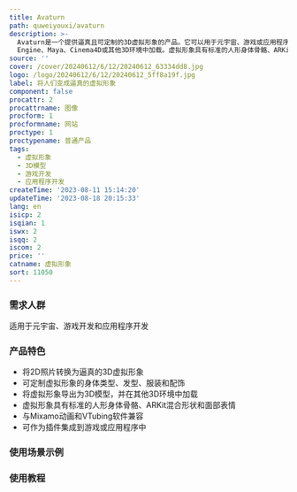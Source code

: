 ```yaml
---
title: Avaturn
path: quweiyouxi/avaturn
description: >-
  Avaturn是一个提供逼真且可定制的3D虚拟形象的产品。它可以用于元宇宙、游戏或应用程序。Avaturn使用生成式人工智能将2D照片转换为可识别和逼真的3D虚拟形象。用户可以根据自己的喜好自定义虚拟形象的身体类型、发型、服装和配饰，共有超过10,000种外观可供选择。用户还可以将虚拟形象导出为3D模型，并在Blender、Unity、Unreal
  Engine、Maya、Cinema4D或其他3D环境中加载。虚拟形象具有标准的人形身体骨骼、ARKit混合形状和面部表情。它们与Mixamo动画和VTubing软件兼容。对于开发游戏或应用程序的用户，可以将Avaturn作为插件集成，将玩家转化为游戏角色，同时保留其真实身份。
source: ''
cover: /cover/20240612/6/12/20240612_63334dd8.jpg
logo: /logo/20240612/6/12/20240612_5ff8a19f.jpg
label: 将人们变成逼真的虚拟形象
component: false
procattr: 2
procattrname: 图像
procform: 1
procformname: 网站
proctype: 1
proctypename: 普通产品
tags:
  - 虚拟形象
  - 3D模型
  - 游戏开发
  - 应用程序开发
createTime: '2023-08-11 15:14:20'
updateTime: '2023-08-18 20:15:33'
lang: en
isicp: 2
isqian: 1
iswx: 2
isqq: 2
iscom: 2
price: ''
catname: 虚拟形象
sort: 11050
---
```




### 需求人群
适用于元宇宙、游戏开发和应用程序开发

### 产品特色
- 将2D照片转换为逼真的3D虚拟形象
- 可定制虚拟形象的身体类型、发型、服装和配饰
- 将虚拟形象导出为3D模型，并在其他3D环境中加载
- 虚拟形象具有标准的人形身体骨骼、ARKit混合形状和面部表情
- 与Mixamo动画和VTubing软件兼容
- 可作为插件集成到游戏或应用程序中

### 使用场景示例


### 使用教程


  
